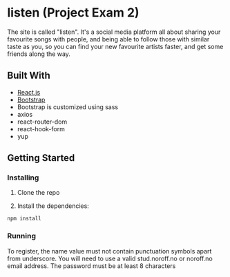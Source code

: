 # listen (Project Exam 2)

The site is called "listen". It's a social media platform all about sharing your favourite songs with
people, and being able to follow those with similar taste as you, so you can find your new favourite
artists faster, and get some friends along the way.

## Built With

- [React.js](https://reactjs.org/)
- [Bootstrap](https://getbootstrap.com)
- Bootstrap is customized using sass
- axios
- react-router-dom
- react-hook-form
- yup

## Getting Started

### Installing

1. Clone the repo

2. Install the dependencies:

```
npm install
```

### Running

To register, the name value must not contain punctuation symbols apart from underscore.
You will need to use a valid stud.noroff.no or noroff.no email address.
The password must be at least 8 characters
